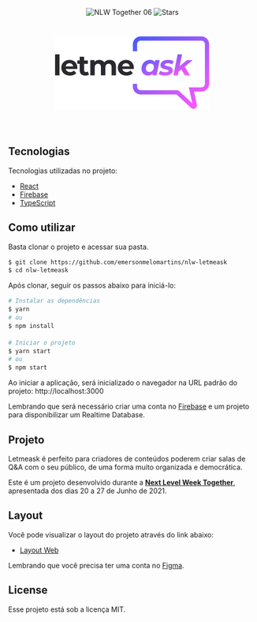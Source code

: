 <p align="center">
  <img src="https://img.shields.io/static/v1?label=NLW&message=06&color=blue&labelColor=222&style=flat-square&logo=react" alt="NLW Together 06" />
  
  <img src="https://img.shields.io/github/stars/emersonmelomartins/nlw-letmeask?&labelColor=222&color=blue&style=flat-square&logo=github" alt="Stars">

</p>

<h1 align="center">
    <img src="./src/assets/images/logo.svg" />
</h1>

<br>

## Tecnologias

Tecnologias utilizadas no projeto:

- [React](https://reactjs.org)
- [Firebase](https://firebase.google.com/)
- [TypeScript](https://www.typescriptlang.org/)

## Como utilizar

Basta clonar o projeto e acessar sua pasta.

```bash
$ git clone https://github.com/emersonmelomartins/nlw-letmeask
$ cd nlw-letmeask
```

Após clonar, seguir os passos abaixo para iniciá-lo:
```bash
# Instalar as dependências
$ yarn
# ou
$ npm install

# Iniciar o projeto
$ yarn start
# ou
$ npm start
```
Ao iniciar a aplicação, será inicializado o navegador na URL padrão do projeto: http://localhost:3000

Lembrando que será necessário criar uma conta no [Firebase](https://firebase.google.com/) e um projeto para disponibilizar um Realtime Database.

## Projeto

Letmeask é perfeito para criadores de conteúdos poderem criar salas de Q&A com o seu público, de uma forma muito organizada e democrática. 

Este é um projeto desenvolvido durante a **[Next Level Week Together](https://nextlevelweek.com/)**, apresentada dos dias 20 a 27 de Junho de 2021.


## Layout

Você pode visualizar o layout do projeto através do link abaixo:

- [Layout Web](https://www.figma.com/file/u0BQK8rCf2KgzcukdRRCWh/Letmeask/duplicate) 

Lembrando que você precisa ter uma conta no [Figma](http://figma.com/).

## License

Esse projeto está sob a licença MIT.